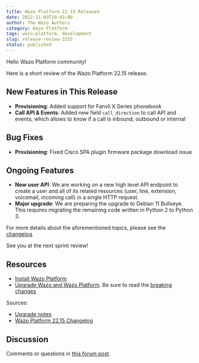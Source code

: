 ```yaml
---
title: Wazo Platform 22.15 Released
date: 2022-11-03T19:43:00
author: The Wazo Authors
category: Wazo Platform
tags: wazo-platform, development
slug: release-review-2215
status: published
---
```


Hello Wazo Platform community!

Here is a short review of the Wazo Platform 22.15 release.

## New Features in This Release

- **Provisioning**: Added support for Fanvil X Series phonebook
- **Call API & Events**: Added new field `call_direction` to call API and events, which allows to
  know if a call is inbound, outbound or internal

## Bug Fixes

- **Provisioning**: Fixed Cisco SPA plugin firmware package download issue

## Ongoing Features

- **New user API**: We are working on a new high level API endpoint to create a user and all of its
  related resources (user, line, extension, voicemail, incoming call) in a single HTTP request.
- **Major upgrade**: We are preparing the upgrade to Debian 11 Bullseye. This requires migrating the
  remaining code written in Python 2 to Python 3.

For more details about the aforementioned topics, please see the
[changelog](https://wazo-dev.atlassian.net/issues/?jql=project%3DWAZO%20AND%20fixVersion%3D22.15).

See you at the next sprint review!

## Resources

- [Install Wazo Platform](/use-cases)
- [Upgrade Wazo and Wazo Platform](/uc-doc/upgrade/). Be sure to read the
  [breaking changes](/uc-doc/upgrade/upgrade_notes#22-15)

Sources:

- [Upgrade notes](/uc-doc/upgrade/upgrade_notes#22-15)
- [Wazo Platform 22.15 Changelog](https://wazo-dev.atlassian.net/issues/?jql=project%3DWAZO%20AND%20fixVersion%3D22.15)

## Discussion

Comments or questions in
[this forum post](https://wazo-platform.discourse.group/t/blog-wazo-platform-22-15-released).
